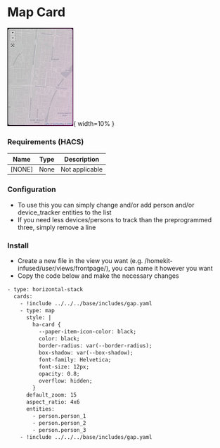 # Map Card
![Homekit Infused](../images/map-card.png){ width=10% }


### Requirements (HACS)
| Name | Type  | Description |
|----------------------------------|-------------|---------------------------------------------------------------------------------------------------------------------------------------------------------------------------------------------------------|
| [NONE] | None | Not applicable |

### Configuration
- To use this you can simply change and/or add person and/or device_tracker entities to the list
- If you need less devices/persons to track than the preprogrammed three, simply remove a line

### Install
- Create a new file in the view you want (e.g. /homekit-infused/user/views/frontpage/), you can name it however you want
- Copy the code below and make the necessary changes

```
- type: horizontal-stack
  cards:
    - !include ../../../base/includes/gap.yaml
    - type: map                    
      style: |
        ha-card {
          --paper-item-icon-color: black;
          color: black;
          border-radius: var(--border-radius);
          box-shadow: var(--box-shadow);
          font-family: Helvetica;
          font-size: 12px;
          opacity: 0.8;
          overflow: hidden;
        }                      
      default_zoom: 15
      aspect_ratio: 4x6
      entities:
        - person.person_1
        - person.person_2
        - person.person_3
    - !include ../../../base/includes/gap.yaml
```


